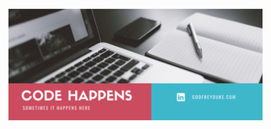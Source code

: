 [![profile banner image](https://github.com/godfreyduke/godfreyduke/raw/master/banner.png)](http://godfreyduke.com)
